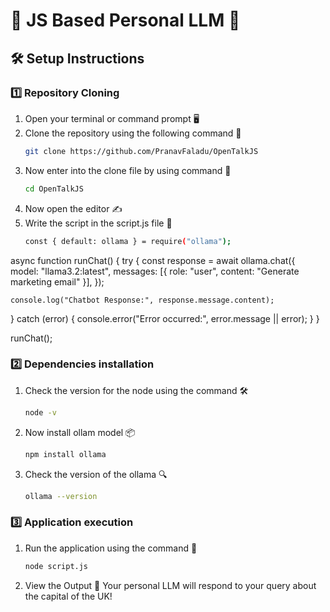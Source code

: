 # 🌟 JS Based Personal LLM 🌟

## 🛠️ Setup Instructions

### 1️⃣ Repository Cloning 
1. Open your terminal or command prompt  🖥️
2. Clone the repository using the following command 🔗 
   ```bash
   git clone https://github.com/PranavFaladu/OpenTalkJS
3. Now enter into the clone file by using command 📂
   ```bash
   cd OpenTalkJS
4. Now open the editor ✍️
5. Write the script in the script.js file  📝
   ```bash
   const { default: ollama } = require("ollama"); 

async function runChat() {
  try {
    const response = await ollama.chat({
      model: "llama3.2:latest",
      messages: [{ role: "user", content: "Generate marketing email" }],
    });

    console.log("Chatbot Response:", response.message.content);
  } catch (error) {
    console.error("Error occurred:", error.message || error);
  }
}

runChat();
### 2️⃣ Dependencies installation
1. Check the version for the node using the command 🛠️
   ```bash
   node -v
2. Now install ollam model 📦
   ```bash
   npm install ollama
3. Check the version of the ollama 🔍
   ```bash
   ollama --version

### 3️⃣ Application execution
1. Run the application using the command 🚦
   ```bash 
   node script.js
2. View the Output 🎉
   Your personal LLM will respond to your query about the capital of the UK!


